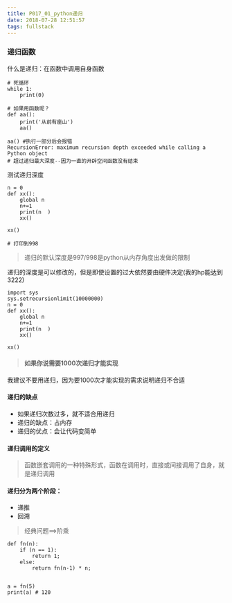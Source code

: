 ```yaml
---
title: P017_01_python递归
date: 2018-07-28 12:51:57
tags: fullstack
---
```


### 递归函数

什么是递归：在函数中调用自身函数

```
# 死循环
while 1:
    print(0)

# 如果用函数呢？
def aa():
    print('从前有座山')
    aa()

aa() #执行一部分后会报错
RecursionError: maximum recursion depth exceeded while calling a Python object
# 超过递归最大深度--因为一直的开辟空间函数没有结束 
```

测试递归深度

```
n = 0
def xx():
    global n
    n+=1
    print(n  )
    xx()

xx()

# 打印到998
```

> 递归的默认深度是997/998是python从内存角度出发做的限制

递归的深度是可以修改的，但是即使设置的过大依然要由硬件决定(我的hp能达到3222)

```
import sys
sys.setrecursionlimit(10000000)
n = 0
def xx():
    global n
    n+=1
    print(n  )
    xx()

xx()
```

> #### 如果你说需要1000次递归才能实现

我建议不要用递归，因为要1000次才能实现的需求说明递归不合适

#### 递归的缺点

- 如果递归次数过多，就不适合用递归
- 递归的缺点：占内存
- 递归的优点：会让代码变简单

#### 递归调用的定义

> 函数嵌套调用的一种特殊形式，函数在调用时，直接或间接调用了自身，就是递归调用

#### 递归分为两个阶段：

- 递推
- 回溯

> 经典问题==>阶乘

```
def fn(n):
    if (n == 1):
        return 1;
    else:
        return fn(n-1) * n;


a = fn(5)
print(a) # 120

```




